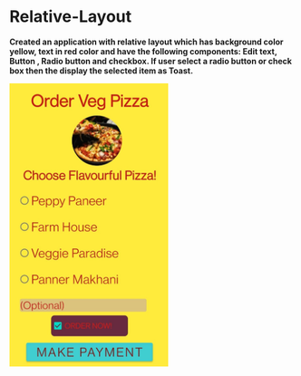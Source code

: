 # Relative-Layout
<b>Created an application with relative layout which has background color yellow, text in red color and have the following components:
Edit text, Button , Radio button and checkbox. If user select a radio button or check box then the
display the selected item as Toast.</b>

<img src="images/image.jpeg" height=500px>
